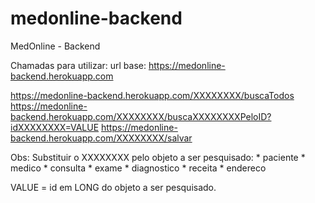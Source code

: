 # medonline-backend
MedOnline - Backend

Chamadas para utilizar:
url base: https://medonline-backend.herokuapp.com

https://medonline-backend.herokuapp.com/XXXXXXXX/buscaTodos
https://medonline-backend.herokuapp.com/XXXXXXXX/buscaXXXXXXXXPeloID?idXXXXXXXX=VALUE
https://medonline-backend.herokuapp.com/XXXXXXXX/salvar


Obs: Substituir o XXXXXXXX pelo objeto a ser pesquisado:
       * paciente
       * medico
       * consulta
       * exame
       * diagnostico
       * receita
       * endereco

VALUE = id em LONG do objeto a ser pesquisado.
